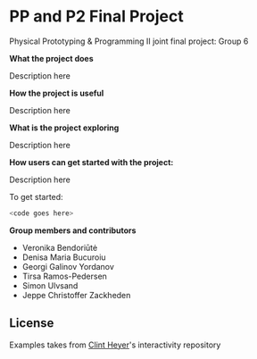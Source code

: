 # PP and P2 Final Project
Physical Prototyping & Programming II joint final project: Group 6

**What the project does**

Description here

**How the project is useful**

Description here

**What is the project exploring**

Description here

**How users can get started with the project:**

Description here
  
To get started:
```sh
<code goes here>
```

**Group members and contributors**

  - Veronika Bendoriūtė
  - Denisa Maria Bucuroiu
  - Georgi Galinov Yordanov
  - Tirsa Ramos-Pedersen
  - Simon Ulvsand
  - Jeppe Christoffer Zackheden


License
----

Examples takes from [Clint Heyer]'s interactivity repository

   [Clint Heyer]: <https://github.com/ClintH/interactivity>

